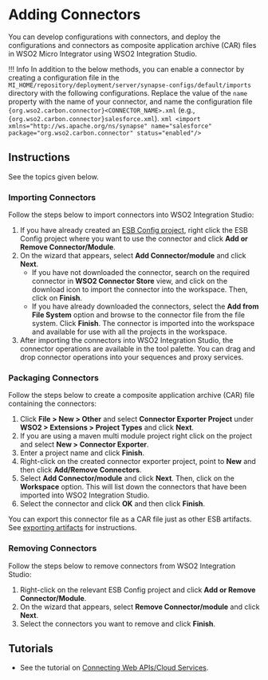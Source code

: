 # Adding Connectors

You can develop configurations with connectors, and deploy the configurations and connectors as composite application archive (CAR) files in WSO2 Micro Integrator using WSO2 Integration Studio.

!!! Info
    In addition to the below methods, you can enable a connector by creating a configuration file in the `MI_HOME/repository/deployment/server/synapse-configs/default/imports` directory with the following configurations. Replace the value of the `name` property with the name of your connector, and name the configuration file `{org.wso2.carbon.connector}<CONNECTOR_NAME>.xml` (e.g., `{org.wso2.carbon.connector}salesforce.xml`).
    ```xml
    <import xmlns="http://ws.apache.org/ns/synapse"
            name="salesforce"
            package="org.wso2.carbon.connector"
            status="enabled"/>
    ```

## Instructions

See the topics given below.

### Importing Connectors

Follow the steps below to import connectors into WSO2 Integration Studio:

1.  If you have already created an [ESB Config project]({{base_path}}/integrate/develop/create-integration-project/#esb-config-project), right click the ESB Config project where you want to use the connector and click **Add or Remove Connector/Module**.
2.  On the wizard that appears, select **Add Connector/module** and click **Next**.
    -   If you have not downloaded the connector, search on the required connector in **WSO2 Connector Store** view, and click on the download icon to import the connector into the workspace. Then, click on **Finish**.
    -   If you have already downloaded the connectors, select the **Add from File System** option and browse to the connector file from the file system. Click **Finish**. The connector is imported into the workspace and available for use with all the projects in the workspace.
3.  After importing the connectors into WSO2 Integration Studio, the connector operations are available in the tool palette. You can drag and drop connector operations into your sequences and proxy services.

### Packaging Connectors

Follow the steps below to create a composite application archive (CAR) file containing the connectors:

1.  Click **File > New > Other** and select **Connector Exporter Project** under **WSO2 > Extensions > Project Types** and click **Next**. 
2.  If you are using a maven multi module project right click on the project and select **New > Connector Exporter**.
3.  Enter a project name and click **Finish**.
4.  Right-click on the created connector exporter project, point to **New** and then click **Add/Remove Connectors**.
5.  Select **Add Connector/module** and click **Next**. Then, click on the **Workspace** option. This will list down the connectors that have been imported into WSO2 Integration Studio.
6.  Select the connector and click **OK** and then click **Finish**.

You can export this connector file as a CAR file just as other ESB artifacts. See [exporting artifacts]({{base_path}}/integrate/develop/exporting-artifacts) for instructions.

### Removing Connectors

Follow the steps below to remove connectors from WSO2 Integration Studio:

1.  Right-click on the relevant ESB Config project and click **Add or Remove Connector/Module**.
2.  On the wizard that appears, select **Remove Connector/module** and click **Next**.
3.  Select the connectors you want to remove and click **Finish**.

## Tutorials

-	See the tutorial on [Connecting Web APIs/Cloud Services]({{base_path}}/tutorials/integration-tutorials/using-the-gmail-connector/#importing-the-email-connector-into-wso2-integration-studio).
